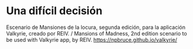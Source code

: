 # Una difícil decisión
Escenario de Mansiones de la locura, segunda edición, para la aplicación Valkyrie, creado por REIV. / Mansions of Madness, 2nd edition scenario to be used with Valkyrie app, by REIV.
https://npbruce.github.io/valkyrie/
